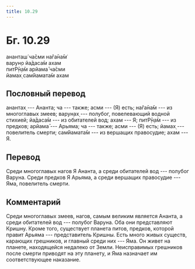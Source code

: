 ```yaml
---
title: 10.29
---
```


# Бг. 10.29
ананташ́ ча̄сми на̄га̄на̄м̇<br/>
варун̣о йа̄даса̄м ахам<br/>
питР̣̄н̣а̄м арйама̄ ча̄сми<br/>
йамах̣ сам̇йамата̄м ахам
## Пословный перевод

анантах̣ --- Ананта; ча --- также; асми --- (Я) есть; на̄га̄на̄м --- из
многоглавых змеев; варун̣ах̣ --- полубог, повелевающий водной стихией;
йа̄даса̄м --- из обитателей вод; ахам --- Я; питР̣̄н̣а̄м --- из предков;
арйама̄ --- Арьяма; ча --- также; асми --- (Я) есть; йамах̣ --- повелитель
смерти; сам̇йамата̄м --- из вершащих правосудие; ахам --- Я.

## Перевод

Среди многоглавых нагов Я Ананта, а среди обитателей вод --- полубог
Варуна. Среди предков Я Арьяма, а среди вершащих правосудие --- Яма,
повелитель смерти.

## Комментарий

Среди многоглавых змеев, нагов, самым великим является Ананта, а среди
обитателей вод --- полубог Варуна. Оба они представляют Кришну. Кроме
того, существует планета питов, предков, которой правит Арьяма ---
представитель Кришны. Есть много живых существ, карающих грешников, и
главный среди них --- Яма. Он живет на планете, находящейся недалеко от
Земли. Неисправимых грешников после смерти приводят на эту планету, и
Яма назначает им соответствующее наказание.
